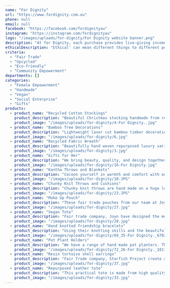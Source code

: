 ```yaml
---
name: "For Dignity"
url: "https://www.fordignity.com.au"
phone: null
email: null
facebook: "https://facebook.com/fordignityau"
instagram: "https://instagram.com/fordignityau"
logo: "/images/uploads/for-dignity/For Dignity website banner.png"
description: "At for Dignity, each purchase provides live-giving income to people at risk, rescued & restored from slavery and 50% of our profits go to charities working to end slavery.\r\nAs an award winning ethical enterprise, we offer you a range of quality gifts, Christmas decorations, homewares and fashion accessories that are eco friendly, fair trade certified and artisan.\r\nJoin us in our commitment to help give freedom from exploitation both for people and our planet. Visit our beautiful online boutique today."
ethicalDescription: "Ethical' can mean different things to different people. So let us explain what we mean by ethical enterprise.\r\n\r\n1. We source our range from certified fair trade and freedom business. The products you purchase are providing a life giving income for the makers their families and  provide funding for community programs.\r\n\r\n2. We want to see the end of slavery and work in collaboration with other charities seeking the same thing such as IJM and Be Slavery Free  and other smaller 'not for profits'.\r\n\r\n3. We value being sustainable environmentally, socially and as a social impact business. Many of our products are created with repurposed or recycled fabrics, metals and leather. Some are made by the ancient craftsmanship techniques passed down through generations and yet others the skill set is introduced to vocationally train women so they can establish independence.\r\n\r\n4 Finally we also have a small selection of Aussie made handcrafted products."
criteria:
  - "Fair Trade"
  - "Upcycled"
  - "Eco-friendly"
  - "Community Empowerment"
departments: []
categories:
  - "Female Empowerment"
  - "Handmade"
  - "Vegan"
  - "Social Enterprise"
  - "Gifts"
products:
  - product_name: "Recycled Cotton Stockings"
    product_description: "Beautiful Christmas stocking handmade from recycled cotton. Layers of fabric Kantha stitched together with precision and patience.\r\n-A range of patterns in either green or red tones.\r\n-Standard and mini stockings\r\n-Each stocking unique \r\n-Limited stock\r\n-Made in Bangladesh by the artisans at Basha"
    product_image: "/images/uploads/for-dignity/4-For Dignity..jpg"
  - product_name: "Bamboo Tree Decorations"
    product_description: "Lightweight laser cut bamboo timber decorations and buntings.\r\n-Mini buntings of gingerbread men or 'Merry Christmas'\r\n-Tree decorations available in a variety of styles\r\n-All created in hard wearing 3mm FSC certified bamboo"
    product_image: "/images/uploads/for-dignity/6.jpg"
  - product_name: "Recycled Fabric Wreath"
    product_description: "Beautifully hand woven repurposed luxury sari or vintage cotton wreath. If you are looking to add that special unique touch to your Christmas decorations, these textured wreaths are perfect.\r\nOnly one in each of gold, green, red, mauve and peacock fabrics\r\nMade by Basha"
    product_image: "/images/uploads/for-dignity/3.jpg"
  - product_name: "Gifts for Her"
    product_description: "We bring beauty, quality, and design together with sustainability and ethics to create this collection of Christmas gifts for her.\r\n\r\nIt is a special selection of the most treasured designs and the most popular pieces that you can gift to women of all ages.\r\n\r\nWhat modern woman wouldn't just love that you have been so thoughtful; seeking out a unique Christmas gift item that considers the care of the planet and people?"
    product_image: "/images/uploads/for-dignity/16-For Dignity.jpg"
  - product_name: "Kantha Throws and Blankets"
    product_description: "Cocoon yourself in warmth and comfort with our collection of cotton throw blankets. A beautiful collection of both new cotton or recycled cotton along with repurposed luxe saris throws and blankets.\r\n\r\nEach is carefully handmade, stitched in traditional Kantha stitching it includes baby wraps, knee rugs, indigo dyed bed covers, double and single quilts, picnic cotton blankets and throws.\r\nEach blanket is unique and beautiful. We just cannot keep up with the demand for these. But we have just got in a new collection for Christmas. But don't wait too long, they will go quick!"
    product_image: "/images/uploads/for-dignity/18.JPG"
  - product_name: "Chunky Knit Throws and Cushions"
    product_description: "Chunky knit throws are hand made on a huge loom from recycled cottons.\r\n-Every blanket a unique mix of colours and patterns\r\n-Currently we have coral/pink, blue/purples, bright greens and muted green/brown tones\r\n-Perfect to bring texture and colour to a sofa or bed."
    product_image: "/images/uploads/for-dignity/23.JPG"
  - product_name: "Make Up Pouch"
    product_description: "These fair trade pouches from our team at Joyn have been designed to make it easy to keep those makeup essential all in one, stylish place. \r\n-The pouch features the beautiful seasonal block prints from Joyn's collection whilst on the inside it is lined with waterproof fabric.\r\n-Available in mustard check or black cross prints"
    product_image: "/images/uploads/for-dignity/27.jpg"
  - product_name: "Vegan Tote"
    product_description: "Fair trade company, Joyn have designed the most beautiful tote bag It's unique feature is its side panels made of an intricate print, blue peacock, in Joyn's hand spun, woven and hand blocked printed cotton. It's a great size and light weight. You will just love it!\r\nAvailable in black or brown"
    product_image: "/images/uploads/for-dignity/28.jpg"
  - product_name: "Hand knotted friendship bracelets"
    product_description: "Using their knotting skills and the beautiful silken Italian cord, Freeleaf have created a comfortable and classy bracelet. Easy to slip on for a touch of colour.\r\n\r\nYou can support the women who has shown incredible courage to step away from her life of exploitation and rebuild her life by wearing one of her creations."
    product_image: "/images/uploads/for-dignity/69_35-For Dignity._6702.jpg"
  - product_name: "Pot Plant Holders"
    product_description: "We have a range of hand made pot planters. This monkey knot pot is one of our best sellers. But you can also have the choice of larger woven jute basket pot holder or the smokey tones of Kubu rattan.\r\nWhat is Kubu? It is a traditional technique of soaking the rattan canes in mud and leaves for about four weeks before weaving the basket.  It is a natural treatment against woodworm and other bugs and the rattan changes colour to an earthy pale grey."
    product_image: "/images/uploads/for-dignity/72_26-For Dignity._1811.jpeg"
  - product_name: "Resin tortoise shell earrings"
    product_description: "Fair Trade company, Starfish Project create a contemporary collection of jewellery for women f all ages. These fun and funky earrings are just one of their pieces.\r\nAt For Dignity we stock the largest range of their collection at the most reasonable prices.\r\nSo if you are looking for some well made, hypoallergenic earrings, necklaces or bracelets and rings, you will not want to miss seeing our collection.\r\nEach piece comes with a gift box and a story of the impact."
    product_image: "/images/uploads/for-dignity/37.jpg"
  - product_name: "Repurposed leather tote"
    product_description: "This practical tote is made from high quality full grain leather. Originally destined for landfill when a handbags company over orders their leather, Joyn repurposed the leather and use their love and skill to create a truely exceptional bag.\r\nLined with block printed cotton it is finished with quality zips and clasps. This one has one internal pocket and one external pocket. It fits the laptop and more.\r\nAvailable in black, brown and camel brown colours."
    product_image: "/images/uploads/for-dignity/33.jpg"
---
```

